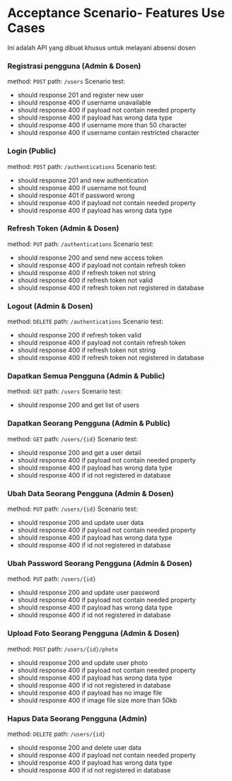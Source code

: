 ﻿# Acceptance Scenario- Features Use Cases
Ini adalah API yang dibuat khusus untuk melayani absensi dosen

### Registrasi pengguna (Admin & Dosen)
method: ```POST```
path: ```/users```
Scenario test:
- should response 201 and register new user
- should response 400 if username unavailable
- should response 400 if payload not contain needed property
- should response 400 if payload has wrong data type
- should response 400 if username more than 50 character
- should response 400 if username contain restricted character


### Login (Public)
method: ```POST```
path: ```/authentications```
Scenario test:
- should response 201 and new authentication
- should response 400 if username not found
- should response 401 if password wrong
- should response 400 if payload not contain needed property
- should response 400 if payload has wrong data type

### Refresh Token (Admin & Dosen)
method: ```PUT```
path: ```/authentications```
Scenario test:
- should response 200 and send new access token
- should response 400 if payload not contain refresh token
- should response 400 if refresh token not string
- should response 400 if refresh token not  valid
- should response 400 if refresh token not registered in database

### Logout (Admin & Dosen)
method: ```DELETE```
path: ```/authentications```
Scenario test:
- should response 200 if refresh token valid
- should response 400 if payload not contain refresh token
- should response 400 if refresh token not string
- should response 400 if refresh token not registered in database

### Dapatkan Semua Pengguna (Admin & Public)
method: ```GET```
path: ```/users```
Scenario test:
- should response 200 and get list of users

### Dapatkan Seorang Pengguna (Admin & Public)
method: ```GET```
path: ```/users/{id}```
Scenario test:
- should response 200 and get a user detail
- should response 400 if payload not contain needed property
- should response 400 if payload has wrong data type
- should response 400 if id not registered in database

### Ubah Data Seorang Pengguna (Admin & Dosen)
method: ```PUT```
path: ```/users/{id}```
Scenario test:
- should response 200 and update user data
- should response 400 if payload not contain needed property
- should response 400 if payload has wrong data type
- should response 400 if id not registered in database

### Ubah Password Seorang Pengguna (Admin & Dosen)
method: ```PUT```
path: ```/users/{id}```
- should response 200 and update user password
- should response 400 if payload not contain needed property
- should response 400 if payload has wrong data type
- should response 400 if id not registered in database

### Upload Foto Seorang Pengguna (Admin & Dosen)
method: ```POST```
path: ```/users/{id}/photo```
- should response 200 and update user photo
- should response 400 if payload not contain needed property
- should response 400 if payload has wrong data type
- should response 400 if id not registered in database
- should response 400 if payload has no image file
- should response 400 if image file size more than 50kb

### Hapus Data Seorang Pengguna (Admin)
method: ```DELETE```
path: ```/users/{id}```
- should response 200 and delete user data
- should response 400 if payload not contain needed property
- should response 400 if payload has wrong data type
- should response 400 if id not registered in database

